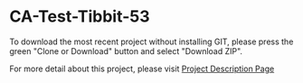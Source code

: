 # CA-Test-Tibbit-53

To download the most recent project without installing GIT, please press the green "Clone or Download" button and select "Download ZIP".

For more detail about this project, please visit <a href="http://tibbo.com/programmable/applications/i2c-spi/4-20-adc.html" target="_blank">Project Description Page</a>
